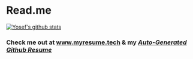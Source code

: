 # Read.me

[![Yosef's github stats](https://github-readme-stats.vercel.app/api?username=H3RSKO&show_icons=true&theme=radical)](https://github.com/H3RSKO/hackathon-starter/)

### Check me out at www.myresume.tech & my *[Auto-Generated Github Resume](https://resume.github.io/?H3RSKO)*

